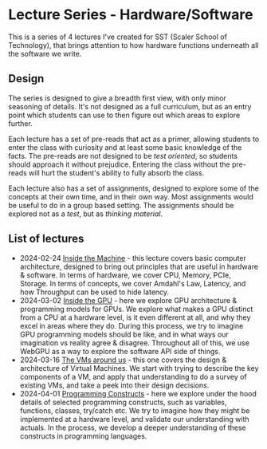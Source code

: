 # Lecture Series - Hardware/Software
This is a series of 4 lectures I've created for SST (Scaler School of Technology), that brings attention to how hardware functions underneath all the software we write.

## Design
The series is designed to give a breadth first view, with only minor seasoning of details. It's not designed as a full curriculum, but as an entry point which students can use to then figure out which areas to explore further.

Each lecture has a set of pre-reads that act as a primer, allowing students to enter the class with curiosity and at least some basic knowledge of the facts. The pre-reads are not designed to be _test oriented_, so students should approach it without prejudice. Entering the class without the pre-reads will hurt the student's ability to fully absorb the class.

Each lecture also has a set of assignments, designed to explore some of the concepts at their own time, and in their own way. Most assignments would be useful to do in a group based setting. The assignments should be explored not as a _test_, but as _thinking material_.

## List of lectures
* 2024-02-24 [Inside the Machine](lecture-1-inside-the-machine) - this lecture covers basic computer architecture, designed to bring out principles that are useful in hardware & software. In terms of hardware, we cover CPU, Memory, PCIe, Storage. In terms of concepts, we cover Amdahl's Law, Latency, and how Throughput can be used to hide latency.
* 2024-03-02 [Inside the GPU](lecture-2-inside-the-gpu) - here we explore GPU architecture & programming models for GPUs. We explore what makes a GPU distinct from a CPU at a hardware level, is it even different at all, and why they excel in areas where they do. During this process, we try to imagine GPU programming models should be like, and in what ways our imagination vs reality agree & disagree. Throughout all of this, we use WebGPU as a way to explore the software API side of things.
* 2024-03-16 [The VMs around us](lecture-3-the-vms-around-us) - this one covers the design & architecture of Virtual Machines. We start with trying to describe the key components of a VM, and apply that understanding to do a survey of existing VMs, and take a peek into their design decisions.
* 2024-04-01 [Programming Constructs](lecture-4-programming-constructs) - here we explore under the hood details of selected programming constructs, such as variables, functions, classes, try/catch etc. We try to imagine how they might be implemented at a hardware level, and validate our understanding with actuals. In the process, we develop a deeper understanding of these constructs in programming languages.

